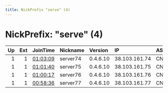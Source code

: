 ```yaml
---
title: NickPrefix "serve" (4)
---
```


# NickPrefix: "serve" (4)

|   Up |   Ext | JoinTime                                                                                              | Nickname   | Version   | IP            | AS        | CC   |   ORp |   Dirp | OS    | Contact       |   eFamMembers |
|-----:|------:|:------------------------------------------------------------------------------------------------------|:-----------|:----------|:--------------|:----------|:-----|------:|-------:|:------|:--------------|--------------:|
|    1 |     1 | [01:03:09](https://nusenu.github.io/OrNetStats/w/relay/A7DD9AEBC071F47B1D9D76568243CE03A54C6BB9.html) | server74   | 0.4.6.10  | 38.103.161.74 | CNSERVERS | us   |  9001 |      0 | Linux | name74@domain |             1 |
|    1 |     1 | [01:01:40](https://nusenu.github.io/OrNetStats/w/relay/E6D000822A5AFD6DF650B194ED3E65FDCDEE3AFA.html) | server75   | 0.4.6.10  | 38.103.161.75 | CNSERVERS | us   |  9001 |      0 | Linux | name75@domain |             1 |
|    1 |     1 | [01:00:17](https://nusenu.github.io/OrNetStats/w/relay/C627AB0E759AEDFE912126ABE52448ADD0BD9F69.html) | server76   | 0.4.6.10  | 38.103.161.76 | CNSERVERS | us   |  9001 |      0 | Linux | name76@domain |             1 |
|    1 |     1 | [00:58:36](https://nusenu.github.io/OrNetStats/w/relay/97067EDE07EC9990E873233CC679D44F50209D4B.html) | server77   | 0.4.6.10  | 38.103.161.77 | CNSERVERS | us   |  9001 |      0 | Linux | name77@domain |             1 |

